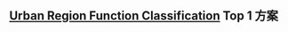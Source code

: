 ## **[Urban Region Function Classification](https://dianshi.baidu.com/competition/30/rank) Top 1 方案**



